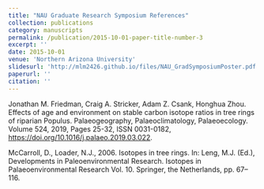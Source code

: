 ```yaml
---
title: "NAU Graduate Research Symposium References"
collection: publications
category: manuscripts
permalink: /publication/2015-10-01-paper-title-number-3
excerpt: ''
date: 2015-10-01
venue: 'Northern Arizona University'
slidesurl: 'http://mlm2426.github.io/files/NAU_GradSymposiumPoster.pdf'
paperurl: ''
citation: ''
---
```


Jonathan M. Friedman, Craig A. Stricker, Adam Z. Csank, Honghua Zhou. Effects of age and environment on stable carbon isotope ratios in tree rings of riparian Populus. Palaeogeography, Palaeoclimatology, Palaeoecology. Volume 524, 2019, Pages 25-32, ISSN 0031-0182, https://doi.org/10.1016/j.palaeo.2019.03.022.

McCarroll, D., Loader, N.J., 2006. Isotopes in tree rings. In: Leng, M.J. (Ed.), Developments in Paleoenvironmental Research. Isotopes in Palaeoenvironmental Research Vol. 10. Springer, the Netherlands, pp. 67–116.
